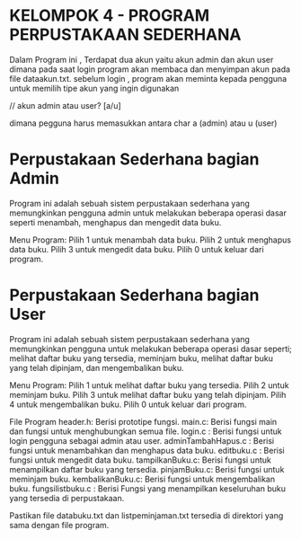 # KELOMPOK 4 - PROGRAM PERPUSTAKAAN SEDERHANA



Dalam Program ini , Terdapat dua akun yaitu akun admin dan akun user dimana pada saat login program akan membaca dan  menyimpan akun pada file dataakun.txt. 
sebelum login , program akan meminta kepada pengguna untuk memilih tipe akun yang ingin digunakan 

// akun admin atau user? [a/u]

dimana pegguna harus memasukkan antara char a (admin) atau u (user) 

# Perpustakaan Sederhana bagian Admin

Program ini adalah sebuah sistem perpustakaan sederhana yang memungkinkan pengguna admin untuk melakukan beberapa operasi dasar seperti menambah, menghapus dan mengedit data buku.

Menu Program:
Pilih 1 untuk menambah data buku.
Pilih 2 untuk menghapus data buku.
Pilih 3 untuk mengedit data buku.
Pilih 0 untuk keluar dari program.

# Perpustakaan Sederhana bagian User

Program ini adalah sebuah sistem perpustakaan sederhana yang memungkinkan pengguna untuk melakukan beberapa operasi dasar seperti; 
melihat daftar buku yang tersedia, meminjam buku, melihat daftar buku yang telah dipinjam, dan mengembalikan buku.

Menu Program:
Pilih 1 untuk melihat daftar buku yang tersedia.
Pilih 2 untuk meminjam buku.
Pilih 3 untuk melihat daftar buku yang telah dipinjam.
Pilih 4 untuk mengembalikan buku.
Pilih 0 untuk keluar dari program.

File Program
header.h: Berisi prototipe fungsi.
main.c: Berisi fungsi main dan fungsi untuk menghubungkan semua file.
login.c : Berisi fungsi untuk login pengguna sebagai admin atau user.
adminTambahHapus.c : Berisi fungsi untuk menambahkan dan menghapus data buku.
editbuku.c : Berisi fungsi untuk mengedit data buku.
tampilkanBuku.c: Berisi fungsi untuk menampilkan daftar buku yang tersedia.
pinjamBuku.c: Berisi fungsi untuk meminjam buku.
kembalikanBuku.c: Berisi fungsi untuk mengembalikan buku.
fungsilistbuku.c : Berisi Fungsi yang menampilkan keseluruhan buku yang tersedia di perpustakaan.


Pastikan file databuku.txt dan listpeminjaman.txt tersedia di direktori yang sama dengan file program.


